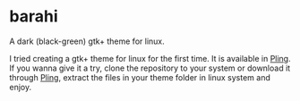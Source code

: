 # barahi
A dark (black-green) gtk+ theme for linux.

I tried creating a gtk+ theme for linux for the first time.
It is available in [Pling](https://https://www.pling.com/p/1440685/).
If you wanna give it a try, clone the repository to your system or download it through [Pling](https://https://www.pling.com/p/1440685/), extract the files in your theme folder in linux system and enjoy.
